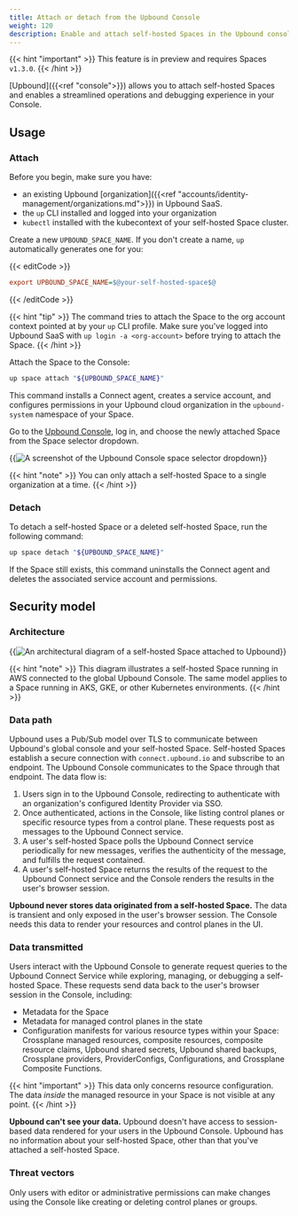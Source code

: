 ```yaml
---
title: Attach or detach from the Upbound Console
weight: 120
description: Enable and attach self-hosted Spaces in the Upbound console
---
```


{{< hint "important" >}}
This feature is in preview and requires Spaces `v1.3.0`.
{{< /hint >}}

[Upbound]({{<ref "console">}}) allows you to attach self-hosted Spaces and enables a streamlined operations and debugging experience in your Console.

## Usage

### Attach

Before you begin, make sure you have:

- an existing Upbound [organization]({{<ref "accounts/identity-management/organizations.md">}}) in Upbound SaaS.
- the `up` CLI installed and logged into your organization
- `kubectl` installed with the kubecontext of your self-hosted Space cluster.

Create a new `UPBOUND_SPACE_NAME`. If you don't create a name, `up` automatically generates one for you:

{{< editCode >}}
```ini
export UPBOUND_SPACE_NAME=$@your-self-hosted-space$@
```
{{< /editCode >}}

{{< hint "tip" >}}
The command tries to attach the Space to the org account context pointed at by your `up` CLI profile. Make sure you've logged into Upbound SaaS with `up login -a <org-account>` before trying to attach the Space.
{{< /hint >}}

Attach the Space to the Console:

```bash
up space attach "${UPBOUND_SPACE_NAME}"
```

This command installs a Connect agent, creates a service account, and configures permissions in your Upbound cloud organization in the `upbound-system` namespace of your Space.

Go to the [Upbound Console](https://console.upbound.io), log in, and choose the newly attached Space from the Space selector dropdown.

{{<img src="all-spaces/spaces/images/attached-space.png" alt="A screenshot of the Upbound Console space selector dropdown">}}

{{< hint "note" >}}
You can only attach a self-hosted Space to a single organization at a time.
{{< /hint >}}

### Detach

To detach a self-hosted Space or a deleted self-hosted Space, run the following command:

```bash
up space detach "${UPBOUND_SPACE_NAME}"
```

If the Space still exists, this command uninstalls the Connect agent and deletes the associated service account and permissions.

## Security model

### Architecture

{{<img src="all-spaces/spaces/images/console-attach-architecture.jpg" alt="An architectural diagram of a self-hosted Space attached to Upbound">}}

{{< hint "note" >}}
This diagram illustrates a self-hosted Space running in AWS connected to the global Upbound Console. The same model applies to a Space running in AKS, GKE, or other Kubernetes environments.
{{< /hint >}}

### Data path

Upbound uses a Pub/Sub model over TLS to communicate between Upbound's global console and your self-hosted Space. Self-hosted Spaces establish a secure connection with `connect.upbound.io` and subscribe to an endpoint. The Upbound Console communicates to the Space through that endpoint. The data flow is:

1. Users sign in to the Upbound Console, redirecting to authenticate with an organization's configured Identity Provider via SSO.
2. Once authenticated, actions in the Console, like listing control planes or specific resource types from a control plane. These requests post as messages to the Upbound Connect service.
3. A user's self-hosted Space polls the Upbound Connect service periodically for new messages, verifies the authenticity of the message, and fulfills the request contained.
4. A user's self-hosted Space returns the results of the request to the Upbound Connect service and the Console renders the results in the user's browser session.

**Upbound never stores data originated from a self-hosted Space.** The data is transient and only exposed in the user's browser session. The Console needs this data to render your resources and control planes in the UI.

### Data transmitted

Users interact with the Upbound Console to generate request queries to the Upbound Connect Service while exploring, managing, or debugging a self-hosted Space. These requests send data back to the user's browser session in the Console, including:

* Metadata for the Space
* Metadata for managed control planes in the state
* Configuration manifests for various resource types within your Space: Crossplane managed resources, composite resources, composite resource claims, Upbound shared secrets, Upbound shared backups, Crossplane providers, ProviderConfigs, Configurations, and Crossplane Composite Functions.

{{< hint "important" >}}
This data only concerns resource configuration. The data _inside_ the managed resource in your Space is not visible at any point.
{{< /hint >}}

**Upbound can't see your data.** Upbound doesn't have access to session-based data rendered for your users in the Upbound Console. Upbound has no information about your self-hosted Space, other than that you've attached a self-hosted Space.

### Threat vectors

Only users with editor or administrative permissions can make changes using the Console like creating or deleting control planes or groups.